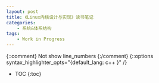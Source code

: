 ```yaml
---
layout: post
title: 《Linux内核设计与实现》读书笔记
categories:
    - 系统&体系结构
tags:
    - Work in Progress
---
```


{::comment} Not show line_numbers {:/comment}
{::options syntax_highlighter_opts="{default_lang: c++ \}" /}

* TOC
{:toc}

